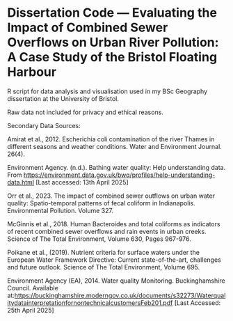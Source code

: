 # Dissertation Code — Evaluating the Impact of Combined Sewer Overflows on Urban River Pollution: A Case Study of the Bristol Floating Harbour 

R script for data analysis and visualisation used in my BSc Geography dissertation at the University of Bristol.  

Raw data not included for privacy and ethical reasons.

Secondary Data Sources:

Amirat et al., 2012. Escherichia coli contamination of the river Thames in different seasons and weather conditions. Water and Environment Journal. 26(4).

Environment Agency. (n.d.). Bathing water quality: Help understanding data. From https://environment.data.gov.uk/bwq/profiles/help-understanding-data.html [Last accessed: 13th April 2025]

Orr et al., 2023. The impact of combined sewer outflows on urban water quality: Spatio-temporal patterns of fecal coliform in Indianapolis. Environmental Pollution. Volume 327.

McGinnis et al., 2018. Human Bacteroides and total coliforms as indicators of recent combined sewer overflows and rain events in urban creeks. Science of The Total Environment, Volume 630, Pages 967-976. 

Poikane et al., (2019). Nutrient criteria for surface waters under the European Water Framework Directive: Current state-of-the-art, challenges and future outlook. Science of The Total Environment, Volume 695.

Environment Agency (EA), 2014. Water quality Monitoring. Buckinghamshire Council. Available at:https://buckinghamshire.moderngov.co.uk/documents/s32273/WaterqualitydatainterpretationfornontechnicalcustomersFeb201.pdf [Last Accessed: 25th April 2025]
